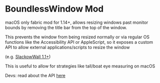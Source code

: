 # BoundlessWindow Mod
macOS only fabric mod for 1.14+,
allows resizing windows past monitor bounds by removing the title bar from the top of the window.

This prevents the window from being resized normally or via regular OS functions like the Accessibility API or AppleScript,
so it exposes a custom API to allow external applications/scripts to resize the window

(e.g. [SlackowWall 1.1+](https://github.com/Slackow/SlackowWall))

This is useful to allow for strategies like tall/boat eye measuring on macOS

Devs: read about the API [here](API.md)